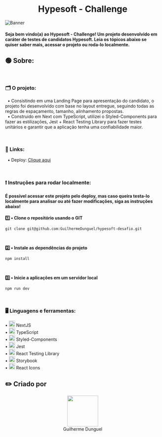 <div align="center">
  <h1>Hypesoft - Challenge</h1>
</div>

![Banner](https://i.imgur.com/VSRYWWe.jpg)

#### Seja bem vindo(a) ao Hypesoft - Challenge! Um projeto desenvolvido em caráter de testes de candidatos Hypesoft. Leia os tópicos abaixo se quiser saber mais, acessar o projeto ou roda-lo localmente.

## 🟢 Sobre:

<br>

### 🗂️ O projeto: 
&nbsp; • Consistindo em uma Landing Page para apresentação do candidato, o projeto foi desenvolvido com base no layout entregue, seguindo todas as regras de espaçamento, tamanho, alinhamento propostas.\
&nbsp; • Construido em Next com TypeScript, utilizei o Styled-Components para fazer as estilizações, Jest + React Testing Library para fazer testes unitários e garantir que a aplicação tenha uma confiabilidade maior.

<br>

### 🔗 Links: 
&nbsp; • Deploy: <a href="https://hypesoft-desafio.vercel.app" target="_blank">Clique aqui</a>

<br>

### ❗ Instruções para rodar localmente:
#### É possível acessar este projeto pelo deploy, mas caso queira testa-lo localmente para analisar ou até fazer modificações, siga as instruções abaixo!

<strong> 1️⃣ • Clone o repositório usando o GIT </strong>

```
git clone git@github.com:GuilhermeDunguel/hypesoft-desafio.git
```

<br>


<strong> 2️⃣ • Instale as dependências do projeto</strong>

```
npm install
```

<br>

<strong> 3️⃣ • Inicie a aplicações em um servidor local</strong>

```
npm run dev
```

<br>

### 🖥️ Linguagens e ferramentas: 
• <img width="20px" src="https://skillicons.dev/icons?i=nextjs" alt="react icon"/> NextJS\
• <img width="20px" src="https://skillicons.dev/icons?i=typescript" alt="typescript icon"/> TypeScript\
• <img width="20px" src="https://skillicons.dev/icons?i=styledcomponents" alt="styled-components icon"/> Styled-Components\
• <img width="20px" src="https://skillicons.dev/icons?i=jest" alt="jest icon"/> Jest\
• <img width="20px" src="https://testing-library.com/img/octopus-128x128.png" alt="testing library icon"/> React Testing Library\
• <img width="20px" src="https://avatars.githubusercontent.com/u/22632046?s=280&v=4" alt="storybook icon"/> Storybook\
• <img width=20px src="https://skillicons.dev/icons?i=react"> React Icons

## ✏️ Criado por
<div align='center'>
  <img src="https://avatars.githubusercontent.com/u/89926690?v=4" width="100px">
  <br>
  <a align='center' src="https://github.com/GuilhermeDunguel">Guilherme Dunguel</a>
</div>
